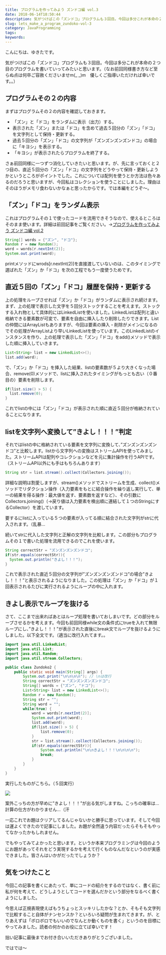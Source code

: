 ```yaml
---
title: プログラムを作ってみよう ズンドコ編 vol.3
date: 2018-06-14T18:50:44
description: 気がつけばこの「ズンドコ」プログラムも３回目。今回は多分これが本命の２つ目のプログラムを書いていってみ
slug: lets_make_a_program_zundoko-vol-3
category: JavaProgramming
tags: 
keywords: 
---
```


こんにちは、ゆきたです。

気がつけばこの「ズンドコ」プログラムも３回目。今回は多分これが本命の２つ目のプログラムを書いていってみたいと思います。（なお前回同様書き方など至らぬ点は何卒ご容赦くださいませm(\_ \_)m　優しくご指導いただければ幸いです。。）

## プログラムその２の内容

まずはプログラムその２の内容を確認しておきます。

- 「ズン」と「ドコ」をランダムに表示（出力）する。
- 表示された「ズン」または「ドコ」を含めて過去５回分の「ズン」「ドコ」を文字列として保持・更新する。
- 過去５回分の「ズン」「ドコ」の文字列が「ズンズンズンズンドコ」の場合に「キヨシ」を表示する。
- 「キヨシ」が表示されたらプログラムを終了する。

さぁ前回同様に一つずつ消化していきたいと思います。が、先に言っておくと２つ目の、直近５回分の「ズン」「ドコ」の文字列をどうやって保持・更新しようかというところがポイントでした。これについては配列を使うとか方法は色々あるのだろうと思いますが、今回私はコレクションを使うことにしました。理由はそのほうがメモリ食わないかなぁと思ったからです。では本編をどうぞ〜。

## 「ズン」「ドコ」をランダム表示

これはプログラムその１で使ったコードを流用できそうなので、使えるところはそのまま使います。詳細は前回記事をご覧ください。→[プログラムを作ってみよう ズンドコ編 vol.2](https://creatase.info/lets_make_a_program_zundoko-vol-2)
```Java
String[] words = {"ズン", "ドコ"};
Random r = new Random();
word = words[r.nextInt(2)];
System.out.print(word);
```

printメソッドにwrods[r.nextInt(2)]を直接渡していないのは、このタイミングで選ばれた「ズン」か「ドコ」を次の工程でもう一度使うためです。

## 直近５回の「ズン」「ドコ」履歴を保持・更新する

上の処理をループさせれば「ズン」か「ドコ」がランダムに表示され続けます。まず、上の処理で表示した文字を５回分ストックすることを考えます。ストックする入れ物として具体的にはLinkedListを使いました。LinkedListは配列と違い格納できる要素数が可変で、要素を自由に挿入したり削除したりできます。Listの仲間にはArrayListもありますが、今回は要素の挿入・削除がメインになるのでその処理がArrayListより早いLinkedListを使っています。このLinkedListのインスタンスを作り、上の処理で表示した「ズン」「ドコ」をadd()メソッドで表示した順に挿入していきます。
```Java
List<String> list = new LinkedList<>();
list.add(word);
```
で、「ズン」か「ドコ」を挿入した結果、listの要素数が５より大きくなった場合、remove(0)メソッドで、listに挿入されたタイミングがもっとも古い（０番目の）要素を削除します。
```Java
if(list.size() > 5) {
  list.remove(0);
}
```
これでlistの中には「ズン」「ドコ」が表示された順に直近５回分が格納されていることになります。

## listを文字列へ変換して”きよし！！！”判定

それではlistの中に格納されている要素を文字列に変換して、”ズンズンズンズンドコ”と比較します。listから文字列への変換はストリームAPIを使ってみました。ストリームAPIは配列やコレクションなどを元に集計操作を行うAPIです。（ストリームAPI以外にも手はもちろんあります）
```Java
String str = list.stream().collect(Collectors.joining());
```
詳細な説明は割愛しますが、stream()メソッドでストリームを生成、collect()メソッドでリダクション操作（入力要素をもとに結合操作を繰り返し実行して、単一の結果を得る操作：最大値を返す、要素数を返すなど）、その引数にCollectors.joining()（→戻り値は入力要素を検出順に連結して１つのStringにするCollector）を渡しています。

要するにlistに入っている５つの要素が入ってる順に結合された文字列がstrに代入されます。（乱暴…

続いてstrに代入した文字列と正解の文字列を比較します。この部分もプログラムその１で書いた処理を流用できるのでこれを使います。
```Java
String correctStr = "ズンズンズンズンドコ";
if(str.equals(correctStr)){
  System.out.println("きよし！！！");
}
```
これで表示された直近５回分の文字列が”ズンズンズンズンドコ”の場合”きよし！！！”と表示されるようになりました。この処理は「ズン」か「ドコ」が１回表示されるたびに実行されるようにループの中に入れます。

## きよし表示でループを抜ける

さて、ここまで出来ればあとはループ処理を書いておしまいです。どの部分をループさせるかを考えます。今回も前回同様while文の条件式にtrueを入れて無限ループにし、”きよし！！！”が表示された直後にbreak文でループを抜けるようにしました。以下全文です。（適当に改行入れてます。。
```Java
import java.util.LinkedList;
import java.util.List;
import java.util.Random;
import java.util.stream.Collectors;

public class Zundoko2 {
    public static void main(String[] args) {
        System.out.print("\n\n\n\n"); // \nは改行
        String correctStr = "ズンズンズンズンドコ";
        String[] words = {"ズン", "ドコ"};
        List<String> list = new LinkedList<>();
        Random r = new Random();
        String str = "";
        String word = "";
        while(true) {
            word = words[r.nextInt(2)];
            System.out.print(word);
            list.add(word);
            if(list.size() > 5) {
                list.remove(0);
            }
            str = list.stream().collect(Collectors.joining());
            if(str.equals(correctStr)){
                System.out.println("\n\nきよし！！！\n\n\n\n");
                break;
            }
        }
    }
}
```
実行したものがこちら。（５回実行）

![](ズンズンズンズンドコ2.gif)

案外こっちの方が早めに”きよし！！！”が出る気がしますね。こっちの確率は…計算の仕方がわかりません…（汗

一応これでお題はクリアしてるんじゃないかと勝手に思っています。そして今回は運よくできたので記事にしました。お題が全然違う内容だったらそもそもやってなかったかもしれません。

でもやってみてよかったと思います。というか本来プログラミングは今回のようにお題があってそれをどう実現するかを考えて行くものなんだなというのが実感できました。皆さんはいかがだったでしょうか？

## 気をつけたこと

今回この記事を書くにあたって、単にコードの紹介をするのではなく、書く前に私が何を考えて、どうしようとしてコードを選んだかという部分をなるべく書くようにしました。

今思えば正規表現使えばもうちょっとスッキリしたかな？とか、そもそも文字列で比較すること自体がナンセンスか？といろいろ疑問が生まれてきます。が、とりあえずは「ボロボロでもいいのでなんとか動くものを書く」というのを目標にやってみました。読者の何かのお役に立てば幸いです！

拙い記事に最後までお付き合いいただきありがとうございました。

ではでは〜

